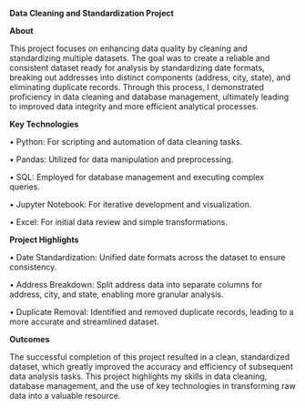 **Data Cleaning and Standardization Project**

**About**

This project focuses on enhancing data quality by cleaning and standardizing multiple datasets. The goal was to create a reliable and consistent dataset ready for analysis by standardizing date formats, breaking out addresses into distinct components (address, city, state), and eliminating duplicate records. Through this process, I demonstrated proficiency in data cleaning and database management, ultimately leading to improved data integrity and more efficient analytical processes.

**Key Technologies**

•	Python: For scripting and automation of data cleaning tasks.

•	Pandas: Utilized for data manipulation and preprocessing.

•	SQL: Employed for database management and executing complex queries.

•	Jupyter Notebook: For iterative development and visualization.

•	Excel: For initial data review and simple transformations.

**Project Highlights**

•	Date Standardization: Unified date formats across the dataset to ensure consistency.

•	Address Breakdown: Split address data into separate columns for address, city, and state, enabling more granular analysis.

•	Duplicate Removal: Identified and removed duplicate records, leading to a more accurate and streamlined dataset.

**Outcomes**

The successful completion of this project resulted in a clean, standardized dataset, which greatly improved the accuracy and efficiency of subsequent data analysis tasks. This project highlights my skills in data cleaning, database management, and the use of key technologies in transforming raw data into a valuable resource.

